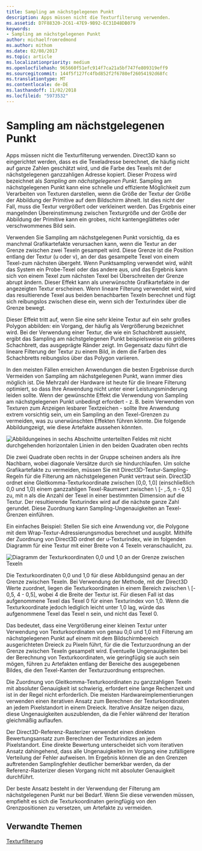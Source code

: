 ```yaml
---
title: Sampling am nächstgelegenen Punkt
description: Apps müssen nicht die Texturfilterung verwenden.
ms.assetid: D7F88320-2C61-47E9-9B92-EC31D48DB079
keywords:
- Sampling am nächstgelegenen Punkt
author: michaelfromredmond
ms.author: mithom
ms.date: 02/08/2017
ms.topic: article
ms.localizationpriority: medium
ms.openlocfilehash: 965660f51efc914f7ca21a5bf747fe809319eff9
ms.sourcegitcommit: 144f5f127fc4fbd852f2f6780ef26054192d68fc
ms.translationtype: MT
ms.contentlocale: de-DE
ms.lasthandoff: 11/02/2018
ms.locfileid: "5973532"
---
```

# <a name="span-iddirect3dconceptsnearest-pointsamplingspannearest-point-sampling"></a><span id="direct3dconcepts.nearest-point_sampling"></span>Sampling am nächstgelegenen Punkt


Apps müssen nicht die Texturfilterung verwenden. Direct3D kann so eingerichtet werden, dass es die Texeladresse berechnet, die häufig nicht auf ganze Zahlen geschätzt wird, und die Farbe des Texels mit der nächstgelegenen ganzzahligen Adresse kopiert. Dieser Prozess wird bezeichnet als *Sampling am nächstgelegenen Punkt*. Sampling am nächstgelegenen Punkt kann eine schnelle und effiziente Möglichkeit zum Verarbeiten von Texturen darstellen, wenn die Größe der Textur der Größe der Abbildung der Primitive auf dem Bildschirm ähnelt. Ist dies nicht der Fall, muss die Textur vergrößert oder verkleinert werden. Das Ergebnis einer mangelnden Übereinstimmung zwischen Texturgröße und der Größe der Abbildung der Primitive kann ein grobes, nicht kantengeglättetes oder verschwommenes Bild sein.

Verwenden Sie Sampling am nächstgelegenen Punkt vorsichtig, da es manchmal Grafikartefakte verursachen kann, wenn die Textur an der Grenze zwischen zwei Texeln gesampelt wird. Diese Grenze ist die Position entlang der Textur (u oder v), an der das gesampelte Texel von einem Texel-zum nächsten übergeht. Wenn Punktsampling verwendet wird, wählt das System ein Probe-Texel oder das andere aus, und das Ergebnis kann sich von einem Texel zum nächsten Texel bei Überschreiten der Grenze abrupt ändern. Dieser Effekt kann als unerwünschte Grafikartefakte in der angezeigten Textur erscheinen. Wenn lineare Filterung verwendet wird, wird das resultierende Texel aus beiden benachbarten Texeln berechnet und fügt sich reibungslos zwischen diese ein, wenn sich der Texturindex über die Grenze bewegt.

Dieser Effekt tritt auf, wenn Sie eine sehr kleine Textur auf ein sehr großes Polygon abbilden: ein Vorgang, der häufig als Vergrößerung bezeichnet wird. Bei der Verwendung einer Textur, die wie ein Schachbrett aussieht, ergibt das Sampling am nächstgelegenen Punkt beispielsweise ein größeres Schachbrett, das ausgeprägte Ränder zeigt. Im Gegensatz dazu führt die lineare Filterung der Textur zu einem Bild, in dem die Farben des Schachbretts reibungslos über das Polygon variieren.

In den meisten Fällen erreichen Anwendungen die besten Ergebnisse durch Vermeiden von Sampling am nächstgelegenen Punkt, wann immer dies möglich ist. Die Mehrzahl der Hardware ist heute für die lineare Filterung optimiert, so dass Ihre Anwendung nicht unter einer Leistungsminderung leiden sollte. Wenn der gewünschte Effekt die Verwendung von Sampling am nächstgelegenen Punkt unbedingt erfordert - z. B. beim Verwenden von Texturen zum Anzeigen lesbarer Textzeichen - sollte Ihre Anwendung extrem vorsichtig sein, um ein Sampling an den Texel-Grenzen zu vermeiden, was zu unerwünschten Effekten führen könnte. Die folgende Abbildungzeigt, wie diese Artefakte aussehen könnten.

![Abbildungeines in sechs Abschnitte unterteilten Feldes mit nicht durchgehenden horizontalen Linien in den beiden Quadraten oben rechts](images/ptrtfct.png)

Die zwei Quadrate oben rechts in der Gruppe scheinen anders als ihre Nachbarn, wobei diagonale Versätze durch sie hindurchlaufen. Um solche Grafikartefakte zu vermeiden, müssen Sie mit Direct3D-Textur-Sampling-Regeln für die Filterung am nächstgelegenen Punkt vertraut sein. Direct3D ordnet eine Gleitkomma-Texturkoordinate zwischen \[0,0, 1,0\] (einschließlich 0,0 und 1,0) einem ganzzahligen Texel-Raumwert zwischen \ [- ,.5, n - 0,5\] zu, mit n als die Anzahl der Texel in einer bestimmten Dimension auf die Textur. Der resultierende Texturindex wird auf die nächste ganze Zahl gerundet. Diese Zuordnung kann Sampling-Ungenauigkeiten an Texel-Grenzen einführen.

Ein einfaches Beispiel: Stellen Sie sich eine Anwendung vor, die Polygone mit dem Wrap-Textur-Adressierungsmodus berechnet und ausgibt. Mithilfe der Zuordnung von Direct3D ordnet der u-Texturindex, wie im folgenden Diagramm für eine Textur mit einer Breite von 4 Texeln veranschaulicht, zu.

![Diagramm der Texturkoordinaten 0,0 und 1,0 an der Grenze zwischen Texeln](images/ptsmpprb.png)

Die Texturkoordinaten 0,0 und 1,0 für diese Abbildungsind genau an der Grenze zwischen Texeln. Bei Verwendung der Methode, mit der Direct3D Werte zuordnet, liegen die Texturkoordinaten in einem Bereich zwischen \ [- 0,5, 4 - 0,5\], wobei 4 die Breite der Textur ist. Für diesen Fall ist das aufgenommene Texel das Texel 0 für einen Texturindex von 1,0. Wenn die Texturkoordinate jedoch lediglich leicht unter 1,0 lag, würde das aufgenommene Texel das Texel n sein, und nicht das Texel 0.

Das bedeutet, dass eine Vergrößerung einer kleinen Textur unter Verwendung von Texturkoordinaten von genau 0,0 und 1,0 mit Filterung am nächstgelegenen Punkt auf einem mit dem Bildschirmbereich ausgerichteten Dreieck zu Pixeln führt, für die die Texturzuordnung an der Grenze zwischen Texeln gesampelt wird. Eventuelle Ungenauigkeiten bei der Berechnung von Texturkoordinaten, wie geringfügig sie auch sein mögen, führen zu Artefakten entlang der Bereiche des ausgegebenen Bildes, die den Texel-Kanten der Texturzuordnung entsprechen.

Die Zuordnung von Gleitkomma-Texturkoordinaten zu ganzzahligen Texeln mit absoluter Genauigkeit ist schwierig, erfordert eine lange Rechenzeit und ist in der Regel nicht erforderlich. Die meisten Hardwareimplementierungen verwenden einen iterativen Ansatz zum Berechnen der Texturkoordinaten an jedem Pixelstandort in einem Dreieck. Iterative Ansätze neigen dazu, diese Ungenauigkeiten auszublenden, da die Fehler während der Iteration gleichmäßig auflaufen.

Der Direct3D-Referenz-Rasterizer verwendet einen direkten Bewertungsansatz zum Berechnen der Texturindizes an jedem Pixelstandort. Eine direkte Bewertung unterscheidet sich vom iterativen Ansatz dahingehend, dass alle Ungenauigkeiten im Vorgang eine zufälligere Verteilung der Fehler aufweisen. Im Ergebnis können die an den Grenzen auftretenden Samplingfehler deutlicher bemerkbar werden, da der Referenz-Rasterizer diesen Vorgang nicht mit absoluter Genauigkeit durchführt.

Der beste Ansatz besteht in der Verwendung der Filterung am nächstgelegenen Punkt nur bei Bedarf. Wenn Sie diese verwenden müssen, empfiehlt es sich die Texturkoordinaten geringfügig von den Grenzpositionen zu versetzen, um Artefakte zu vermeiden.

## <a name="span-idrelated-topicsspanrelated-topics"></a><span id="related-topics"></span>Verwandte Themen


[Texturfilterung](texture-filtering.md)

 

 




